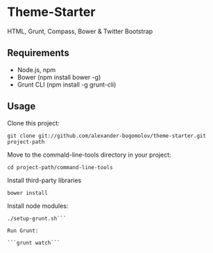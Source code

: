 # Theme-Starter

HTML, Grunt, Compass, Bower &amp; Twitter Bootstrap

## Requirements
* Node.js, npm
* Bower (npm install bower -g)
* Grunt CLI (npm install -g grunt-cli)


## Usage

Clone this project:

```git clone git://github.com/alexander-bogomolov/theme-starter.git project-path```

Move to the commald-line-tools directory in your project:

```cd project-path/command-line-tools```

Install third-party libraries

```bower install```

Install node modules:

```chmod 777 setup-grunt.sh
./setup-grunt.sh```

Run Grunt:

```grunt watch```